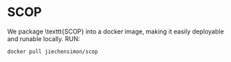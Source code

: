 # SCOP

We package \texttt{SCOP} into a docker image, making it easily deployable and runable locally.
RUN:
```
docker pull jiechensimon/scop
```
